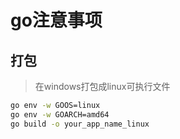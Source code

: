 # go注意事项

## 打包

> 在windows打包成linux可执行文件

``` sh
go env -w GOOS=linux
go env -w GOARCH=amd64
go build -o your_app_name_linux
```

